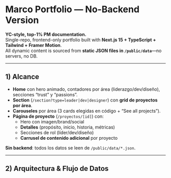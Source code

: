 # Marco Portfolio — No-Backend Version

**YC-style, top-1% PM documentation.**  
Single-repo, frontend-only portfolio built with **Next.js 15 + TypeScript + Tailwind + Framer Motion**.  
All dynamic content is sourced from **static JSON files in `/public/data`**—no servers, no DB.

---

## 1) Alcance

- **Home** con hero animado, contadores por área (liderazgo/dev/diseño), secciones “trust” y “passions”.
- **Section** (`/section?type=leader|dev|designer`) con **grid de proyectos por área**.
- **Carouseles** por área (3 cards elegidas en código + “See all projects”).
- **Página de proyecto** (`/proyectos/[id]`) con:
  - Hero con imagen/brand/social
  - **Detalles** (propósito, inicio, historia, métricas)
  - Secciones de rol (líder/dev/diseño)
  - **Carrusel de contenido adicional** por proyecto

**Sin backend**: todos los datos se leen de `/public/data/*.json`.

---

## 2) Arquitectura & Flujo de Datos

